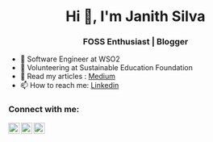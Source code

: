 <h1 align="center">Hi 👋, I'm Janith Silva</h1>
<h3 align="center">FOSS Enthusiast | Blogger </h3>

- 🏢 Software Engineer at WSO2
- 🔭 Volunteering at Sustainable Education Foundation
- 📖 Read my articles : [Medium](https://janithrs.medium.com/)
- 📫 How to reach me: [Linkedin](https://www.linkedin.com/in/janithrs/)

### Connect with me:

[<img align="center" alt="Janith Silva | Twitter" width="22px" src="https://cdn.jsdelivr.net/npm/simple-icons@v3/icons/twitter.svg" />][twitter]
[<img align="left" alt="Janith Silva | LinkedIn" width="22px" src="https://cdn.jsdelivr.net/npm/simple-icons@v3/icons/linkedin.svg" />][linkedin]
[<img align="left" alt="Janith Silva | Instagram" width="22px" src="https://cdn.jsdelivr.net/npm/simple-icons@v3/icons/instagram.svg" />][instagram]

<br/>

[twitter]: https://twitter.com/JanithRS
[linkedin]: https://linkedin.com/in/janithrs
[github]: https://github.com/janithRS
[instagram]: https://www.instagram.com/janithrs
